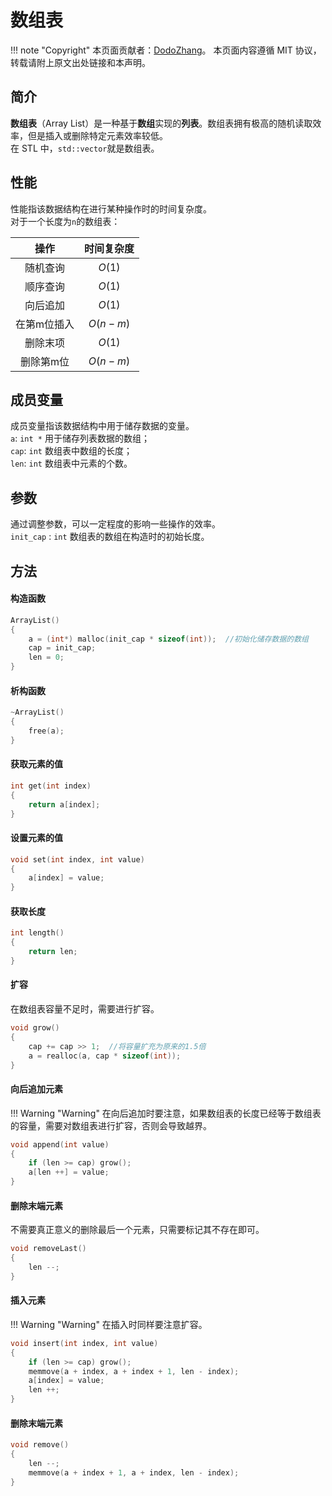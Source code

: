 # 数组表

!!! note "Copyright"
    本页面贡献者：[DodoZhang](github.com/DodoZhang)。
    本页面内容遵循 MIT 协议，转载请附上原文出处链接和本声明。

## 简介
**数组表**（Array List）是一种基于**数组**实现的**列表**。数组表拥有极高的随机读取效率，但是插入或删除特定元素效率较低。  
在 STL 中，`std::vector`就是数组表。

## 性能
性能指该数据结构在进行某种操作时的时间复杂度。  
对于一个长度为`n`的数组表：

|操作|时间复杂度|
|:--:|:--:|
|随机查询|$O(1)$|
|顺序查询|$O(1)$|
|向后追加|$O(1)$|
|在第m位插入|$O(n-m)$|
|删除末项|$O(1)$|
|删除第m位|$O(n-m)$|

## 成员变量
成员变量指该数据结构中用于储存数据的变量。  
`a`: `int *` 用于储存列表数据的数组；  
`cap`: `int` 数组表中数组的长度；  
`len`: `int` 数组表中元素的个数。

## 参数
通过调整参数，可以一定程度的影响一些操作的效率。  
`init_cap` : `int` 数组表的数组在构造时的初始长度。

## 方法
#### 构造函数
```cpp
ArrayList()
{
    a = (int*) malloc(init_cap * sizeof(int));  //初始化储存数据的数组
    cap = init_cap;
    len = 0;
}
```

#### 析构函数
```cpp
~ArrayList()
{
    free(a);
}
```

#### 获取元素的值
```cpp
int get(int index)
{
    return a[index];
}
```

#### 设置元素的值
```cpp
void set(int index, int value)
{
    a[index] = value;
}
```

#### 获取长度
```cpp
int length()
{
    return len;
}
```

#### 扩容
在数组表容量不足时，需要进行扩容。
```cpp
void grow()
{
    cap += cap >> 1;  //将容量扩充为原来的1.5倍
    a = realloc(a, cap * sizeof(int));
}
```

#### 向后追加元素
!!! Warning "Warning"
    在向后追加时要注意，如果数组表的长度已经等于数组表的容量，需要对数组表进行扩容，否则会导致越界。

```cpp
void append(int value)
{
    if (len >= cap) grow();
    a[len ++] = value;
}
```

#### 删除末端元素
不需要真正意义的删除最后一个元素，只需要标记其不存在即可。
```cpp
void removeLast()
{
    len --;
}
```

#### 插入元素

!!! Warning "Warning"
    在插入时同样要注意扩容。
    
```cpp
void insert(int index, int value)
{
    if (len >= cap) grow();
    memmove(a + index, a + index + 1, len - index);
    a[index] = value;
    len ++;
}
```

#### 删除末端元素
```cpp
void remove()
{
    len --;
    memmove(a + index + 1, a + index, len - index);
}
```